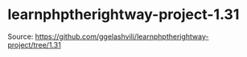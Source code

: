 # learnphptherightway-project-1.31

Source: https://github.com/ggelashvili/learnphptherightway-project/tree/1.31
